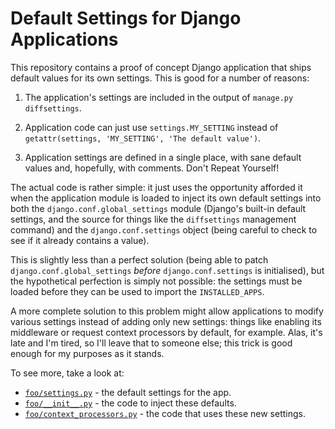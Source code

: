 Default Settings for Django Applications
========================================

This repository contains a proof of concept Django application that ships
default values for its own settings. This is good for a number of reasons:

1. The application's settings are included in the output of `manage.py
diffsettings`.

2. Application code can just use `settings.MY_SETTING` instead of
`getattr(settings, 'MY_SETTING', 'The default value')`.

3. Application settings are defined in a single place, with sane default
values and, hopefully, with comments. Don't Repeat Yourself!

The actual code is rather simple: it just uses the opportunity afforded it
when the application module is loaded to inject its own default settings into
both the `django.conf.global_settings` module (Django's built-in default
settings, and the source for things like the `diffsettings` management
command) and the `django.conf.settings` object (being careful to check to see
if it already contains a value).

This is slightly less than a perfect solution (being able to patch
`django.conf.global_settings` *before* `django.conf.settings` is initialised),
but the hypothetical perfection is simply not possible: the settings must be
loaded before they can be used to import the `INSTALLED_APPS`.

A more complete solution to this problem might allow applications to modify
various settings instead of adding only new settings: things like enabling its
middleware or request context processors by default, for example. Alas, it's
late and I'm tired, so I'll leave that to someone else; this trick is good
enough for my purposes as it stands.

To see more, take a look at:

* [`foo/settings.py`][1] - the default settings for the app.
* [`foo/__init__.py`][2] - the code to inject these defaults.
* [`foo/context_processors.py`][3] - the code that uses these new settings.

[1]: http://github.com/thsutton/django-application-settings/tree/master/foo/settings.py
[2]: http://github.com/thsutton/django-application-settings/tree/master/foo/__init__.py
[3]: http://github.com/thsutton/django-application-settings/tree/master/foo/context_processors.py